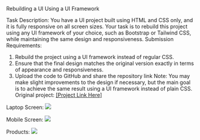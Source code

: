 Rebuilding a UI Using a UI Framework

Task Description:
You have a UI project built using HTML and CSS only, and it
is fully responsive on all screen sizes. Your task is to rebuild
this project using any UI framework of your choice, such as
Bootstrap or Tailwind CSS, while maintaining the same
design and responsiveness.
Submission Requirements:
1. Rebuild the project using a UI framework instead of regular
CSS.
2. Ensure that the final design matches the original version
exactly in terms of appearance and responsiveness.
3. Upload the code to GitHub and share the repository link
Note: You may make slight improvements to the design if
necessary, but the main goal is to achieve the same result
using a UI framework instead of plain CSS.
Original project: <a href="https://drive.google.com/drive/folders/1Oe9jDkKbgR5pieTCD3VC8dIg_tyngZfM">[Project Link Here]</a>

Laptop Screen:
<img src="laptop-screen.png"/>

Mobile Screen:
<img src="mobile-screen.png"/>

Products:
<img src="product.png"/>


